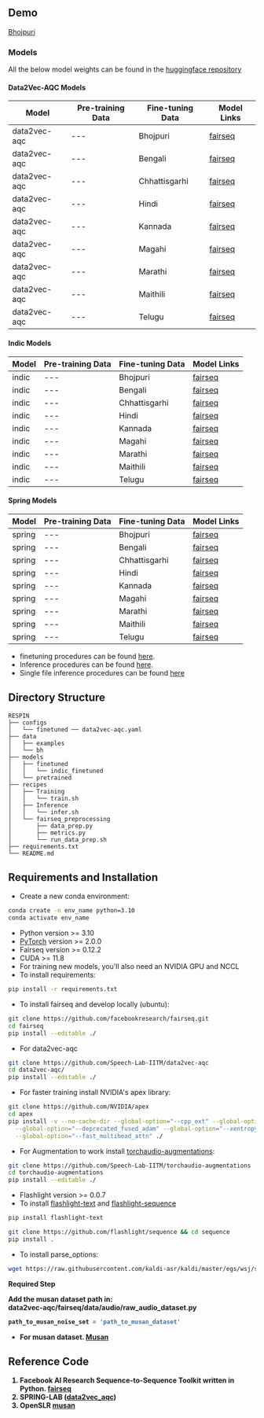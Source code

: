 ## Demo
[Bhojpuri](https://bhashini.gov.in/ulca/search-model/67eb8f9a7d193a1beb4b86c5)


### Models

All the below model weights can be found in the [huggingface repository](https://huggingface.co/SpireLab/RESPIN/tree/main/finetuned)

#### Data2Vec-AQC Models
| Model         | Pre-training Data | Fine-tuning Data | Model Links                                                                 |
|---------------|-------------------|------------------|-----------------------------------------------------------------------------|
| data2vec-aqc  | ---               | Bhojpuri         | [fairseq](https://huggingface.co/SpireLab/RESPIN/resolve/main/finetuned/data2vec-aqc/bh_checkpoint_best.pt) |
| data2vec-aqc  | ---               | Bengali          | [fairseq](https://huggingface.co/SpireLab/RESPIN/resolve/main/finetuned/data2vec-aqc/bn_checkpoint_best.pt) |
| data2vec-aqc  | ---               | Chhattisgarhi    | [fairseq](https://huggingface.co/SpireLab/RESPIN/resolve/main/finetuned/data2vec-aqc/ch_checkpoint_best.pt) |
| data2vec-aqc  | ---               | Hindi            | [fairseq](https://huggingface.co/SpireLab/RESPIN/resolve/main/finetuned/data2vec-aqc/hi_checkpoint_best.pt) |
| data2vec-aqc  | ---               | Kannada          | [fairseq](https://huggingface.co/SpireLab/RESPIN/resolve/main/finetuned/data2vec-aqc/kn_checkpoint_best.pt) |
| data2vec-aqc  | ---               | Magahi           | [fairseq](https://huggingface.co/SpireLab/RESPIN/resolve/main/finetuned/data2vec-aqc/mg_checkpoint_best.pt) |
| data2vec-aqc  | ---               | Marathi          | [fairseq](https://huggingface.co/SpireLab/RESPIN/resolve/main/finetuned/data2vec-aqc/mr_checkpoint_best.pt) |
| data2vec-aqc  | ---               | Maithili         | [fairseq](https://huggingface.co/SpireLab/RESPIN/resolve/main/finetuned/data2vec-aqc/mt_checkpoint_best.pt) |
| data2vec-aqc  | ---               | Telugu           | [fairseq](https://huggingface.co/SpireLab/RESPIN/resolve/main/finetuned/data2vec-aqc/te_checkpoint_best.pt) |

#### Indic Models
| Model         | Pre-training Data | Fine-tuning Data | Model Links                                                                 |
|---------------|-------------------|------------------|-----------------------------------------------------------------------------|
| indic         | ---               | Bhojpuri         | [fairseq](https://huggingface.co/SpireLab/RESPIN/resolve/main/finetuned/indic/bh_checkpoint_best.pt) |
| indic         | ---               | Bengali          | [fairseq](https://huggingface.co/SpireLab/RESPIN/resolve/main/finetuned/indic/bn_checkpoint_best.pt) |
| indic         | ---               | Chhattisgarhi    | [fairseq](https://huggingface.co/SpireLab/RESPIN/resolve/main/finetuned/indic/ch_checkpoint_best.pt) |
| indic         | ---               | Hindi            | [fairseq](https://huggingface.co/SpireLab/RESPIN/resolve/main/finetuned/indic/hi_checkpoint_best.pt) |
| indic         | ---               | Kannada          | [fairseq](https://huggingface.co/SpireLab/RESPIN/resolve/main/finetuned/indic/kn_checkpoint_best.pt) |
| indic         | ---               | Magahi           | [fairseq](https://huggingface.co/SpireLab/RESPIN/resolve/main/finetuned/indic/mg_checkpoint_best.pt) |
| indic         | ---               | Marathi          | [fairseq](https://huggingface.co/SpireLab/RESPIN/resolve/main/finetuned/indic/mr_checkpoint_best.pt) |
| indic         | ---               | Maithili         | [fairseq](https://huggingface.co/SpireLab/RESPIN/resolve/main/finetuned/indic/mt_checkpoint_best.pt) |
| indic         | ---               | Telugu           | [fairseq](https://huggingface.co/SpireLab/RESPIN/resolve/main/finetuned/indic/te_checkpoint_best.pt) |

#### Spring Models
| Model         | Pre-training Data | Fine-tuning Data | Model Links                                                                 |
|---------------|-------------------|------------------|-----------------------------------------------------------------------------|
| spring        | ---               | Bhojpuri         | [fairseq](https://huggingface.co/SpireLab/RESPIN/resolve/main/finetuned/spring/bh_checkpoint_best.pt) |
| spring        | ---               | Bengali          | [fairseq](https://huggingface.co/SpireLab/RESPIN/resolve/main/finetuned/spring/bn_checkpoint_best.pt) |
| spring        | ---               | Chhattisgarhi    | [fairseq](https://huggingface.co/SpireLab/RESPIN/resolve/main/finetuned/spring/ch_checkpoint_best.pt) |
| spring        | ---               | Hindi            | [fairseq](https://huggingface.co/SpireLab/RESPIN/resolve/main/finetuned/spring/hi_checkpoint_best.pt) |
| spring        | ---               | Kannada          | [fairseq](https://huggingface.co/SpireLab/RESPIN/resolve/main/finetuned/spring/kn_checkpoint_best.pt) |
| spring        | ---               | Magahi           | [fairseq](https://huggingface.co/SpireLab/RESPIN/resolve/main/finetuned/spring/mg_checkpoint_best.pt) |
| spring        | ---               | Marathi          | [fairseq](https://huggingface.co/SpireLab/RESPIN/resolve/main/finetuned/spring/mr_checkpoint_best.pt) |
| spring        | ---               | Maithili         | [fairseq](https://huggingface.co/SpireLab/RESPIN/resolve/main/finetuned/spring/mt_checkpoint_best.pt) |
| spring        | ---               | Telugu           | [fairseq](https://huggingface.co/SpireLab/RESPIN/resolve/main/finetuned/spring/te_checkpoint_best.pt) |



* finetuning procedures can be found [here](https://github.com/labspire/respin_baselines/tree/main/fairseq/recipes/Training).
* Inference procedures can be found [here](https://github.com/labspire/respin_baselines/tree/main/fairseq/recipes/Inference).
* Single file inference procedures can be found [here](https://github.com/labspire/respin_baselines/tree/main/fairseq/recipes/Single_File_Infer)

## Directory Structure
```
RESPIN
├── configs
│   └── finetuned ── data2vec-aqc.yaml
├── data
│   ├── examples
│   └── bh
├── models
│   ├── finetuned
│   │   └── indic_finetuned
│   └── pretrained
├── recipes
│   ├── Training
│   │   └── train.sh
│   ├── Inference
│   │   └── infer.sh
│   └── fairseq_preprocessing
│       ├── data_prep.py
│       ├── metrics.py
│       └── run_data_prep.sh
├── requirements.txt
└── README.md
```

## Requirements and Installation
* Create a new conda environment:
```bash
conda create -n env_name python=3.10
conda activate env_name
```
* Python version >= 3.10
* [PyTorch](https://pytorch.org/) version >= 2.0.0
* Fairseq version >= 0.12.2
* CUDA >= 11.8
* For training new models, you'll also need an NVIDIA GPU and NCCL
* To install requirements:

```bash
pip install -r requirements.txt
```
* To install fairseq and develop locally (ubuntu):

``` bash
git clone https://github.com/facebookresearch/fairseq.git
cd fairseq
pip install --editable ./
```
* For data2vec-aqc 
``` bash
git clone https://github.com/Speech-Lab-IITM/data2vec-aqc
cd data2vec-aqc/
pip install --editable ./
```
* For faster training install NVIDIA's apex library:
```bash
git clone https://github.com/NVIDIA/apex
cd apex
pip install -v --no-cache-dir --global-option="--cpp_ext" --global-option="--cuda_ext" \
  --global-option="--deprecated_fused_adam" --global-option="--xentropy" \
  --global-option="--fast_multihead_attn" ./
```
* For Augmentation to work install [torchaudio-augmentations](https://github.com/Speech-Lab-IITM/torchaudio-augmentations):
```bash
git clone https://github.com/Speech-Lab-IITM/torchaudio-augmentations
cd torchaudio-augmentations
pip install --editable ./ 
```

* Flashlight version >= 0.0.7
* To install [flashlight-text](https://github.com/flashlight/text) and [flashlight-sequence](https://github.com/flashlight/sequence)
```bash
pip install flashlight-text

git clone https://github.com/flashlight/sequence && cd sequence
pip install .
```
* To install parse_options:
```bash
wget https://raw.githubusercontent.com/kaldi-asr/kaldi/master/egs/wsj/s5/utils/parse_options.sh && sudo mv parse_options.sh /usr/local/bin/

```
<b>Required Step

Add the musan dataset path in: <br>
data2vec-aqc/fairseq/data/audio/raw_audio_dataset.py <br>
```python
path_to_musan_noise_set = 'path_to_musan_dataset'
```

* For musan dataset.
[Musan](https://www.openslr.org/resources/17/musan.tar.gz)


## Reference Code
1. Facebook AI Research Sequence-to-Sequence Toolkit written in Python. [fairseq](https://github.com/facebookresearch/fairseq)
2. SPRING-LAB ([data2vec_aqc](https://asr.iitm.ac.in/models))
3. OpenSLR [musan](https://www.openslr.org/17/)



